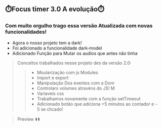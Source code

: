## ⏱️Focus timer 3.0  A evolução⏱️
### Com muito orgulho trago essa versão Atualizada com novas funcionalidades!
* Agora o nosso projeto tem a dark! 
* Foi adicionado a funcionalidade dark-model
* Adicionado Função para Mutar os audios que antes não tinha
> Conceitos trabalhados nesse projeto des da versão 2.0:
>> * Moularização com js Modules
>> * Import e export
>> * Manipulação Dos eventos com a Dom
>> * Controlars volumes atravéns do JS! M
>> * Variaveis css
>> * Trabalhamos novamente com a função setTimeout
>> * Adicionado botão  que adiciona  +5 minutos ao contador e - 5 se clicado!





>  Preview ⬇️⬇️
